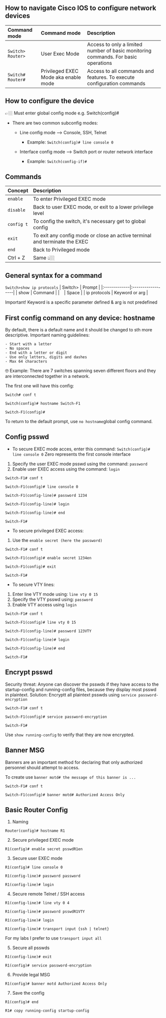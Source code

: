 ## How to navigate Cisco IOS to configure network devices


| Command mode         | Command mode                               | Description                        |
|:---------------------|:-------------------------------------------|:--------------------------------------------------------|
| `Switch>`  `Router>` | User Exec Mode       | Access to only a limited number of basic monitoring commands. For basic operations  |
| `Switch#`  `Router#` |Privileged EXEC Mode aka enable mode | Access to all commands and features. To execute configuration commands |


## How to configure the device

👉🏼 Must enter global config mode e.g. Switch(config)#
- There are two common subconfig modes:
    - Line config mode --> Console, SSH, Telnet
      - Example: `Switch(config)# line console 0`
      
    - Interface config mode --> Switch port or router network interface
      - Example: 
      `Switch(config-if)#` 

## Commands

| Concept        | Description                               |
|:---------------|:------------------------------------------|
| `enable`| To enter Privileged EXEC mode|
| `disable` |Back to user EXEC mode, or exit to a lower privilege level |
| `config t` |To config the switch, it's necessary get to global config |
| `exit` |To exit any config mode or close an active terminal and terminate the EXEC |
| `end` |Back to Privileged mode |
| Ctrl + Z | Same 👆🏼|


## General syntax for a command
`Switch>show ip protocols`
| Switch>      | Prompt            |
|:-------------|:------------------|
| show         | Command           |
| ` `          | Space             |
| ip protocols | Keyword or arg    |

Important! Keyword is a specific parameter defined & arg is not predefined

## First config command on any device: hostname

By default, there is a default name and it should be changed to sth more descriptive. 
Important naming guidelines:

    - Start with a letter
    - No spaces
    - End with a letter or digit
    - Use only letters, digits and dashes
    - Max 64 characters

🤓 Example: There are 7 switches spanning seven different floors and they are interconnected together in a network. 

The first one will have this config:

`Switch# conf t`

`Switch(config)# hostname Switch-F1`

`Switch-F1(config)#`

To return to the default prompt, use `no hostname`global config command.

## Config psswd
-  To secure EXEC mode acces, enter this command: 
`Switch(config)# line console 0` 
Zero represents the first console interface
1. Specify the user EXEC mode psswd using the command:
`password`
2. Enable user EXEC access using the command: `login`

`Switch-F1# conf t`

`Switch-F1(config)# line console 0`

`Switch-F1(config-line)# password 1234`

`Switch-F1(config-line)# login`

`Switch-F1(config-line)# end`

`Switch-F1#`

-  To secure privileged EXEC access:
1. Use the `enable secret (here the password)`


`Switch-F1# conf t`

`Switch-F1(config)# enable secret 1234en`

`Switch-F1(config)# exit`

`Switch-F1#`

-  To secure VTY lines:
1. Enter line VTY mode using:
`line vty 0 15`
2. Specify the VTY psswd using: `password`
3. Enable VTY access using `login`


`Switch-F1# conf t`

`Switch-F1(config)# line vty 0 15`

`Switch-F1(config-line)# password 123VTY`

`Switch-F1(config-line)# login`

`Switch-F1(config-line)# end`

`Switch-F1#`

## Encrypt psswd

Security threat: Anyone can discover the psswds if they have access to the startup-config and running-config files, because they display most psswd in plaintext.
Solution: Encryptt all plaintext psswds using `service password-encryption`

`Switch-F1# conf t`

`Switch-F1(config)# service password-encryption`

`Switch-F1#`

Use `show running-config` to verify that they are now encrypted.

## Banner MSG

Banners are an important method for declaring that only authorized personnel should attempt to access.

To create use `banner motd# the message of this banner is ...`

`Switch-F1# conf t`

`Switch-F1(config)# banner motd# Authorized Access Only`


## Basic Router Config

1. Naming

`Router(config)# hostname R1`

2. Secure privileged EXEC mode

`R1(config)# enable secret psswdR1en`

3. Secure user EXEC mode

`R1(config)# line console 0`

`R1(config-line)# password password`

`R1(config-line)# login`

4. Secure remote Telnet / SSH access

`R1(config-line)# line vty 0 4`

`R1(config-line)# password psswdR1VTY`

`R1(config-line)# login`

`R1(config-line)# transport input {ssh | telnet}`

For my labs I prefer to use `transport input all` 


5. Secure all psswds

`R1(config-line)# exit`

`R1(config)# service password-encryption`

6. Provide legal MSG

`R1(config)# banner motd Authorized Access Only`

7. Save the config

`R1(config)# end`

`R1# copy running-config startup-config`

